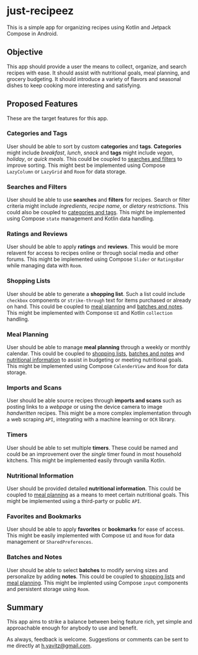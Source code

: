 # just-recipeez
This is a simple app for organizing recipes using Kotlin and Jetpack Compose in Android.

## Objective
This app should provide a user the means to collect, organize, and search recipes with ease.  It should assist with nutritional goals, meal planning, and grocery budgeting.  It should introduce a variety of flavors and seasonal dishes to keep cooking more interesting and satisfying.

## Proposed Features
These are the target features for this app.

### Categories and Tags
User should be able to sort by custom **categories** and **tags**.  **Categories** might include *breakfast*, *lunch*, *snack* and **tags** might include *vegan*, *holiday*, or *quick meals*.  This could be coupled to [searches and filters](searches-and-filters) to improve sorting.  This might best be implemented using Compose `LazyColumn` or `LazyGrid` and `Room` for data storage.

### Searches and Filters
User should be able to use **searches** and **filters** for recipes.  Search or filter criteria might include *ingredients*, *recipe name*, or *dietary restrictions*.  This could also be coupled to [categories and tags](categories-and-tags).  This might be implemented using Compose `state` management and Kotlin data handling.

### Ratings and Reviews
User should be able to apply **ratings** and **reviews**.  This would be more relavent for access to recipes online or through social media and other forums.  This might be implemented using Compose `Slider` or `RatingsBar` while managing data with `Room`.

### Shopping Lists
User should be able to generate a **shopping list**.  Such a list could include `checkbox` components or `strike-through` text for items purchased or already on hand.  This could be coupled to [meal planning](meal-planning) and [batches and notes](batches-and-notes).  This might be implemented with Componse `UI` and Kotlin `collection` handling.

### Meal Planning
User should be able to manage **meal planning** through a weekly or monthly calendar.  This could be coupled to [shopping lists](shopping-lists), [batches and notes](batches-and-notes) and [nutritional information](nutritional-information) to assist in budgeting or meeting nutritional goals.  This might be implemented using Compose `CalenderView` and `Room` for data storage.

### Imports and Scans
User should be able source recipes through **imports and scans** such as posting links to a *webpage* or using the device camera to image *handwritten* recipes.  This might be a more complex implementation through a web scraping `API`, integrating with a machine learning or `OCR` library.

### Timers
User should be able to set multiple **timers**.  These could be named and could be an improvement over the *single* timer found in most household kitchens.  This might be implemented easily through vanilla Kotlin.

### Nutritional Information
User should be provided detailed **nutritional information**.  This could be coupled to [meal planning](meal-planning) as a means to meet certain nutritional goals.  This might be implemented using a third-party or public `API`.

### Favorites and Bookmarks
User should be able to apply **favorites** or **bookmarks** for ease of access.  This might be easily implemented with Compose `UI` and `Room` for data management or `SharedPreferences`.

### Batches and Notes
User should be able to select **batches** to modify serving sizes and personalize by adding **notes**.  This could be coupled to [shopping lists](shopping-lists) and [meal planning](meal-planning).  This might be implented using Compose `input` components and persistent storage using `Room`.

## Summary
This app aims to strike a balance between being feature rich, yet simple and approachable enough for anybody to use and benefit.

As always, feedback is welcome.  Suggestions or comments can be sent to me directly at [h.yavitz@gmail.com](mailto:h.yavitz@gmail.com).

